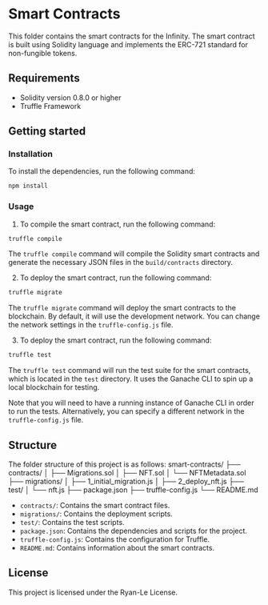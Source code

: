 # Smart Contracts

This folder contains the smart contracts for the Infinity. The smart contract is built using Solidity language and implements the ERC-721 standard for non-fungible tokens.


## Requirements
- Solidity version 0.8.0 or higher
- Truffle Framework


## Getting started

### Installation
To install the dependencies, run the following command:
```sh
npm install
```

### Usage
1. To compile the smart contract, run the following command:
```sh
truffle compile
```

The `truffle compile` command will compile the Solidity smart contracts and generate the necessary JSON files in the `build/contracts` directory.

2. To deploy the smart contract, run the following command:
```sh
truffle migrate
```

The `truffle migrate` command will deploy the smart contracts to the blockchain. By default, it will use the development network. You can change the network settings in the `truffle-config.js` file.

3. To deploy the smart contract, run the following command:
```sh
truffle test
```

The `truffle test` command will run the test suite for the smart contracts, which is located in the `test` directory. It uses the Ganache CLI to spin up a local blockchain for testing.

Note that you will need to have a running instance of Ganache CLI in order to run the tests. Alternatively, you can specify a different network in the `truffle-config.js` file.


## Structure
The folder structure of this project is as follows:
smart-contracts/
├── contracts/
│   ├── Migrations.sol
│   ├── NFT.sol
│   └── NFTMetadata.sol
├── migrations/
│   ├── 1_initial_migration.js
│   ├── 2_deploy_nft.js
├── test/
│   └── nft.js
├── package.json
├── truffle-config.js
└── README.md

- `contracts/`: Contains the smart contract files.
- `migrations/`: Contains the deployment scripts.
- `test/`: Contains the test scripts.
- `package.json`: Contains the dependencies and scripts for the project.
- `truffle-config.js`: Contains the configuration for Truffle.
- `README.md`: Contains information about the smart contracts.


## License
This project is licensed under the Ryan-Le License.
